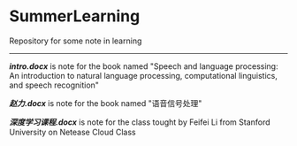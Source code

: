 # SummerLearning
Repository for some note in learning

---
***intro.docx*** is note for the book named "Speech and language processing: An introduction to natural language processing, computational linguistics, and speech recognition"

***赵力.docx*** is note for the book named "语音信号处理"

***深度学习课程.docx*** is note for the class tought by Feifei Li from Stanford University on Netease Cloud Class
